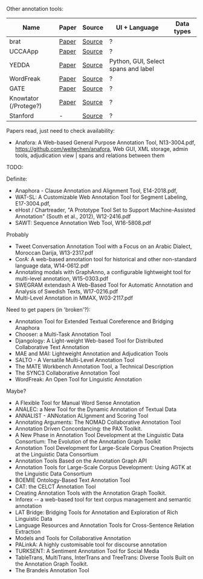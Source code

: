 Other annotation tools:

Name | Paper | Source | UI + Language | Data types
---- | ----- | ------ | ------------- | ----------
brat | [Paper](http://aclweb.org/anthology/E/E12/E12-2021.pdf) | [Source](http://brat.nlplab.org/) | ?
UCCAApp | [Paper](http://aclweb.org/anthology/P/P17/P17-4019.pdf) | [Source](https://github.com/danielhers/ucca) | ?
YEDDA | [Paper](https://arxiv.org/pdf/1711.03759.pdf) | [Source](https://github.com/jiesutd/SUTDAnnotator) | Python, GUI, Select spans and label
WordFreak | [Paper](http://aclweb.org/anthology/N/N03/N03-4009.pdf) | [Source](http://wordfreak.sourceforge.net/) | ?
GATE | [Paper](https://www.jstor.org/stable/42636386) | [Source](https://gate.ac.uk/) | ?
Knowtator  (/Protege?) | [Paper](http://aclweb.org/anthology/N/N06/N06-4006.pdf) | [Source](http://knowtator.sourceforge.net/) | ?
Stanford | - | [Source](http://nlp.stanford.edu/software/stanford-manual-annotation-tool-2004-05-16.tar.gz) | ?

Papers read, just need to check availability:
 - Anafora: A Web-based General Purpose Annotation Tool, N13-3004.pdf, https://github.com/weitechen/anafora, Web GUI, XML storage, admin tools, adjudication view | spans and relations between them


TODO:

Definite:
 - Anaphora - Clause Annotation and Alignment Tool, E14-2018.pdf,
 - WAT-SL: A Customizable Web Annotation Tool for Segment Labeling, E17-3004.pdf, 
 - eHost / Chartreader, "A Prototype Tool Set to Support Machine-Assisted Annotation" (South et al., 2012), W12-2416.pdf
 - SAWT: Sequence Annotation Web Tool, W16-5808.pdf

Probably
 - Tweet Conversation Annotation Tool with a Focus on an Arabic Dialect, Moroccan Darija, W13-2317.pdf
 - CorA: A web-based annotation tool for historical and other non-standard language data, W14-0612.pdf
 - Annotating modals with GraphAnno, a configurable lightweight tool for multi-level annotation, W15-0303.pdf
 - SWEGRAM ėxtendash A Web-Based Tool for Automatic Annotation and Analysis of Swedish Texts, W17-0216.pdf
 - Multi-Level Annotation in MMAX, W03-2117.pdf

Need to get papers (in 'broken'?):
 - Annotation Tool for Extended Textual Coreference and Bridging Anaphora
 - Chooser: a Multi-Task Annotation Tool
 - Djangology: A Light-weight Web-based Tool for Distributed Collaborative Text Annotation
 - MAE and MAI: Lightweight Annotation and Adjudication Tools
 - SALTO - A Versatile Multi-Level Annotation Tool
 - The MATE Workbench Annotation Tool, a Technical Description
 - The SYNC3 Collaborative Annotation Tool
 - WordFreak: An Open Tool for Linguistic Annotation

Maybe?
 - A Flexible Tool for Manual Word Sense Annotation
 - ANALEC: a New Tool for the Dynamic Annotation of Textual Data
 - ANNALIST - ANNotation ALIgnment and Scoring Tool
 - Annotating Arguments: The NOMAD Collaborative Annotation Tool
 - Annotation Driven Concordancing: the PAX Toolkit.
 - A New Phase in Annotation Tool Development at the Linguistic Data Consortium: The Evolution of the Annotation Graph Toolkit
 - Annotation Tool Development for Large-Scale Corpus Creation Projects at the Linguistic Data Consortium
 - Annotation Tools Based on the Annotation Graph API
 - Annotation Tools for Large-Scale Corpus Development: Using AGTK at the Linguistic Data Consortium
 - BOEMIE Ontology-Based Text Annotation Tool
 - CAT: the CELCT Annotation Tool
 - Creating Annotation Tools with the Annotation Graph Toolkit.
 - Inforex -- a web-based tool for text corpus management and semantic annotation
 - LAT Bridge: Bridging Tools for Annotation and Exploration of Rich Linguistic Data
 - Language Resources and Annotation Tools for Cross-Sentence Relation Extraction
 - Models and Tools for Collaborative Annotation
 - PALinkA: A highly customisable tool for discourse annotation
 - TURKSENT: A Sentiment Annotation Tool for Social Media
 - TableTrans, MultiTrans, InterTrans and TreeTrans: Diverse Tools Built on the Annotation Graph Toolkit.
 - The Brandeis Annotation Tool


